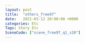 ```yaml
---
layout: post
title:  "others_free97"
date:   2021-03-12 20:00:00 +0000
categories: Etc
Tags: Story Etc
SceneCode: ["scene_free97_q1_s20"]
---
```

